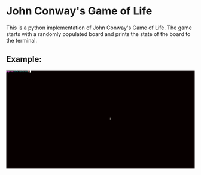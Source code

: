 # John Conway's Game of Life

This is a python implementation of John Conway's Game of Life. The game starts with a randomly populated board and prints the state of the board to the terminal.

## Example:

<img src="example/game_of_life.gif">